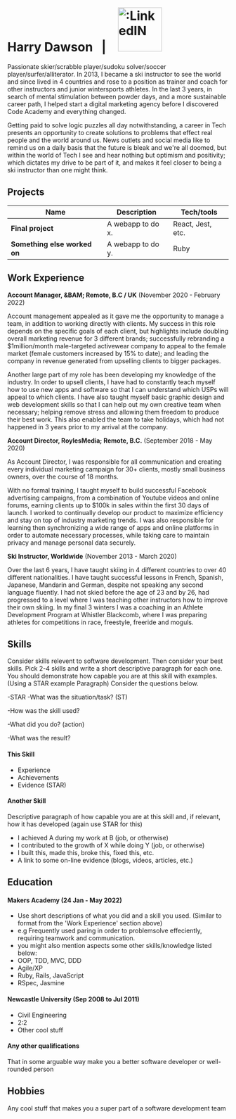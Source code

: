 # Harry Dawson &nbsp; | &nbsp;&nbsp; <a href="https://www.linkedin.com/in/harry-dawson-406910170" title="LinkedIn"><img alt=":LinkedIN" src="https://content.linkedin.com/content/dam/me/business/en-us/amp/brand-site/v2/bg/LI-Logo.svg.original.svg" width="100"></a>

Passionate skier/scrabble player/sudoku solver/soccer player/surfer/alliterator. In 2013, I became a ski instructor to see the world and since lived in 4 countries and rose to a position as trainer and coach for other instructors and junior wintersports athletes. In the last 3 years, in search of mental stimulation between powder days, and a more sustainable career path, I helped start a digital marketing agency before I discovered Code Academy and everything changed.

Getting paid to solve logic puzzles all day notwithstanding, a career in Tech presents an opportunity to create solutions to problems that effect real people and the world around us. News outlets and social media like to remind us on a daily basis that the future is bleak and we're all doomed, but within the world of Tech I see and hear nothing but optimism and positivity; which dictates my drive to be part of it, and makes it feel closer to being a ski instructor than one might think.


## Projects

| Name                         | Description       | Tech/tools        |
| ---------------------------- | ----------------- | ----------------- |
| **Final project**            | A webapp to do x. | React, Jest, etc. |
| **Something else worked on** | A webapp to do y. | Ruby              |

## Work Experience

**Account Manager, &BAM; Remote, B.C / UK** (November 2020 - February 2022)

Account management appealed as it gave me the opportunity to manage a team, in addition to working directly with clients. My success in this role depends on the specific goals of each client, but highlights include doubling overall marketing revenue for 3 different brands; successfully rebranding a $1million/month male-targeted activewear company to appeal to the female market (female customers increased by 15% to date); and leading the company in revenue generated from upselling clients to bigger packages. 

Another large part of my role has been developing my knowledge of the industry. In order to upsell clients, I have had to constantly teach myself how to use new apps and software so that I can understand which USPs will appeal to which clients. I have also taught myself basic graphic design and web development skills so that I can help out my own creative team when necessary; helping remove stress and allowing them freedom to produce their best work. This also enabled the team to take holidays, which had not happened in 3 years prior to my arrival at the company.

**Account Director, RoylesMedia; Remote, B.C.** (September 2018 - May 2020)

As Account Director, I was responsible for all communication and creating every individual marketing campaign for 30+ clients, mostly small business owners, over the course of 18 months.

With no formal training, I taught myself to build successful Facebook advertising campaigns, from a combination of Youtube videos and online forums, earning clients up to $100k in sales within the first 30 days of launch.
I worked to continually develop our product to maximize efficiency and stay on top of industry marketing trends. I was also responsible for learning then synchronizing a wide range of apps and online platforms in order to automate necessary processes, while taking care to maintain privacy and manage personal data securely. 

**Ski Instructor, Worldwide** (November 2013 - March 2020)

Over the last 6 years, I have taught skiing in 4 different countries to over 40 different nationalities. I have taught successful lessons in French, Spanish, Japanese, Mandarin and German, despite not speaking any second language fluently. I had not skied before the age of 23 and by 26, had progressed to a level where I was teaching other instructors how to improve their own skiing. In my final 3 winters I was a coaching in an Athlete Development Program at Whistler Blackcomb, where I was preparing athletes for competitions in race, freestyle, freeride and moguls. 

## Skills

Consider skills relevent to software development. Then consider your best skills. Pick 2-4 skills and write a short descriptive paragraph for each one. You should demonstrate how capable you are at this skill with examples.
(Using a STAR example Paragraph) Consider the questions below.

-STAR
-What was the situation/task? (ST)

-How was the skill used?

-What did you do? (action)

-What was the result?


#### This Skill

- Experience
- Achievements
- Evidence (STAR)

#### Another Skill

Descriptive paragraph of how capable you are at this skill and, if relevant, how it has developed (again use STAR for this)

- I achieved A during my work at B (job, or otherwise)
- I contributed to the growth of X while doing Y (job, or otherwise)
- I built this, made this, broke this, fixed this, etc.
- A link to some on-line evidence (blogs, videos, articles, etc.)

## Education

#### Makers Academy (24 Jan - May 2022)
- Use short descriptions of what you did and a skill you used. (Similar to format from the 'Work Experience' section above)
- e.g Frequently used paring in order to problemsolve effeciently, requiring teamwork and communication.
- you might also mention aspects some other skills/knowledge listed below: 
- OOP, TDD, MVC, DDD
- Agile/XP
- Ruby, Rails, JavaScript
- RSpec, Jasmine

#### Newcastle University (Sep 2008 to Jul 2011)

- Civil Engineering
- 2:2
- Other cool stuff

#### Any other qualifications

That in some arguable way make you a better software developer or well-rounded person

## Hobbies

Any cool stuff that makes you a super part of a software development team
